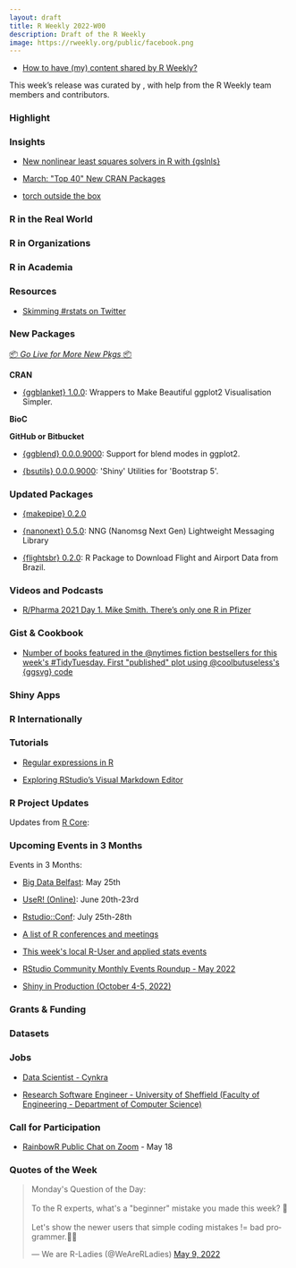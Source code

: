 ```yaml
---
layout: draft
title: R Weekly 2022-W00
description: Draft of the R Weekly
image: https://rweekly.org/public/facebook.png
---
```



+ [How to have (my) content shared by R Weekly?](https://github.com/rweekly/rweekly.org#how-to-have-my-content-shared-by-r-weekly)

This week’s release was curated by [](), with help from the R Weekly team members and contributors.



###  Highlight



### Insights

+ [New nonlinear least squares solvers in R with {gslnls}](https://www.jchau.org/2022/05/01/new-nonlinear-least-squares-solvers-in-r-with-gslnls/)

+ [March: "Top 40" New CRAN Packages](https://rviews.rstudio.com/2022/04/28/march-top-40-new-cran-packages/)

+ [torch outside the box](https://blogs.rstudio.com/ai/posts/2022-04-27-torch-outside-the-box/)


### R in the Real World



###  R in Organizations



###  R in Academia



###  Resources

+ [Skimming #rstats on Twitter](https://rviews.rstudio.com/2022/05/13/skimming-rstats-on-twitter/)

###  New Packages

<p class="added-hostname"><a href="https://rweekly.org/live" target="_blank" class="externalLink">📦 <i>Go Live for More New Pkgs</i> 📦</a></p>

**CRAN**

+ [{ggblanket} 1.0.0](https://github.com/davidhodge931/ggblanket): Wrappers to Make Beautiful ggplot2 Visualisation Simpler.

**BioC**



**GitHub or Bitbucket**

+ [{ggblend} 0.0.0.9000](https://github.com/mjskay/ggblend): Support for blend modes in ggplot2.

+ [{bsutils} 0.0.0.9000](https://github.com/JohnCoene/bsutils): 'Shiny' Utilities for 'Bootstrap 5'.

### Updated Packages

+ [{makepipe} 0.2.0](https://cran.r-project.org/package=makepipe)

+ [{nanonext} 0.5.0](https://cran.r-project.org/package=nanonext): NNG (Nanomsg Next Gen) Lightweight Messaging Library

+ [{flightsbr} 0.2.0](https://github.com/ipeaGIT/flightsbr): R Package to Download Flight and Airport Data from Brazil.


###  Videos and Podcasts

+ [R/Pharma 2021 Day 1. Mike Smith. There’s only one R in Pfizer](https://www.youtube.com/watch?v=bnRdI6jvGpM)

### Gist & Cookbook

+ [Number of books featured in the @nytimes fiction bestsellers for this week's #TidyTuesday. First "published" plot using @coolbutuseless's {ggsvg} code](https://github.com/gkaramanis/tidytuesday/tree/master/2022/2022-week_19)

### Shiny Apps



### R Internationally



###  Tutorials

+ [Regular expressions in R](https://jfjelstul.github.io/regular-expressions-tutorial/)

+ [Exploring RStudio’s Visual Markdown Editor](https://www.rstudio.com/blog/exploring-rstudio-visual-markdown-editor/)

<!--<div class="post-more-begin></div><div class="post-more-end"></div>-->

###  R Project Updates

Updates from [R Core](http://developer.r-project.org/blosxom.cgi/R-devel/NEWS):


###  Upcoming Events in 3 Months

Events in 3 Months:

+ [Big Data Belfast](https://www.bigdatabelfast.com/): May 25th

+ [UseR! (Online)](https://user2022.r-project.org/): June 20th-23rd

+ [Rstudio::Conf](https://www.rstudio.com/conference/): July 25th-28th

+ [A list of R conferences and meetings](https://jumpingrivers.github.io/meetingsR/events.html)

+ [This week's local R-User and applied stats events](https://community.rstudio.com/c/irl)

+ [RStudio Community Monthly Events Roundup - May 2022](https://www.rstudio.com/blog/rstudio-community-monthly-events-roundup-may-2022/)

+ [Shiny in Production (October 4-5, 2022)](https://www.jumpingrivers.com/blog/shiny-in-production-conference/)

### Grants & Funding


### Datasets

### Jobs

+ [Data Scientist - Cynkra](https://www.cynkra.com/blog/2022-04-27-data-scientist/)

+ [Research Software Engineer - University of Sheffield (Faculty of Engineering - Department of Computer Science)](https://www.jobs.ac.uk/job/CPR556/research-software-engineer)


###  Call for Participation

+ [RainbowR Public Chat on Zoom](https://us02web.zoom.us/meeting/register/tZUpc-qurT4pE9Oze7-vuTyLdj-3g7-BGmmj) - May 18

###  Quotes of the Week

<blockquote class="twitter-tweet"><p lang="en" dir="ltr">Monday&#39;s Question of the Day:<br><br>To the R experts, what&#39;s a &quot;beginner&quot; mistake you made this week? 🙈 <br><br>Let&#39;s show the newer users that simple coding mistakes != bad programmer.👩‍💻</p>&mdash; We are R-Ladies (@WeAreRLadies) <a href="https://twitter.com/WeAreRLadies/status/1523777331386458178?ref_src=twsrc%5Etfw">May 9, 2022</a></blockquote> <script async src="https://platform.twitter.com/widgets.js" charset="utf-8"></script> 



